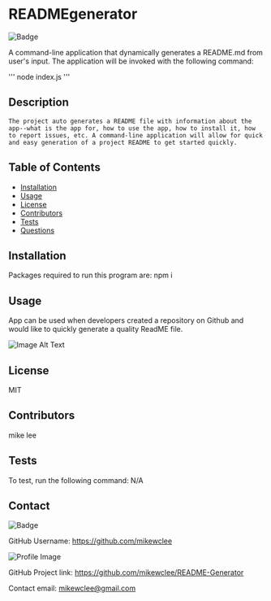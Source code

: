 
  # READMEgenerator

  ![Badge](https://img.shields.io/badge/project-READMEgenerator-green)
      
  A command-line application that dynamically generates a README.md from user's input. The application will be invoked with the following command:

  '''
  node index.js
  '''

  ## Description
    The project auto generates a README file with information about the app--what is the app for, how to use the app, how to install it, how to report issues, etc. A command-line application will allow for quick and easy generation of a project README to get started quickly.

  ## Table of Contents
  - [Installation](#installation)
  - [Usage](#usage)
  - [License](#license)
  - [Contributors](#contributors)
  - [Tests](#tests)
  - [Questions](#Questions)

  ## Installation
  Packages required to run this program are: npm i

  ## Usage
  App can be used when developers created a repository on Github and would like to quickly generate a quality ReadME file.

  ![Image Alt Text](/assets/video.gif)

  ## License
  MIT

  ## Contributors
  mike lee

  ## Tests
  To test, run the following command: N/A


  ## Contact
  
![Badge](https://img.shields.io/badge/Github-mikewclee-green) 
  
GitHub Username: https://github.com/mikewclee
  
![Profile Image](https://github.com/mikewclee.png?size=150)
  
GitHub Project link: https://github.com/mikewclee/README-Generator
  
Contact email: mikewclee@gmail.com
  